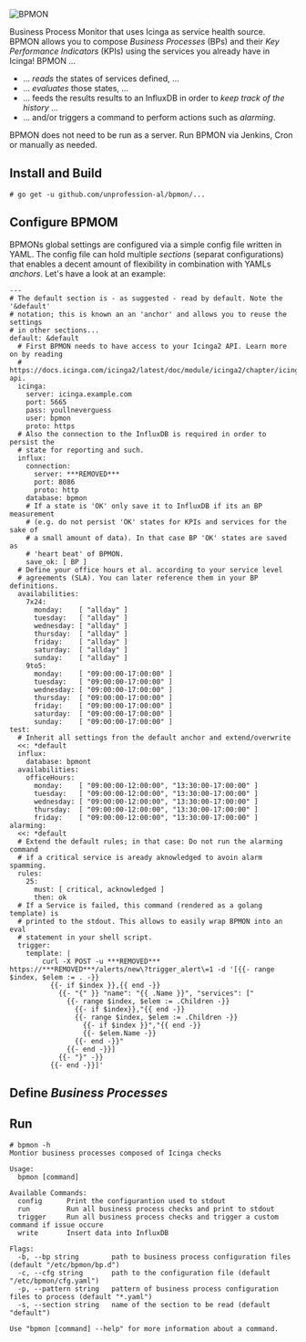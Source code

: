 ![BPMON](https://raw.githubusercontent.com/unprofession-al/bpmon/master/bpmon.png "BPMON")

Business Process Monitor that uses Icinga as service health source. BPMON allows
you to compose *Business Processes* (BPs) and their *Key Performance Indicators*
(KPIs) using the services you already have in Icinga! BPMON ...

* ... *reads* the states of services defined, ...
* ... *evaluates* those states, ...
* ... feeds the results results to an InfluxDB in order to *keep track of the history* ...
* ... and/or triggers a command to perform actions such as *alarming*.

BPMON does not need to be run as a server. Run BPMON via Jenkins, Cron or
manually as needed.

## Install and Build
    # go get -u github.com/unprofession-al/bpmon/...

## Configure BPMOM

BPMONs global settings are configured via a simple config file written in YAML.
The config file can hold multiple *sections* (separat configurations) that enables 
a decent amount of flexibility in combination with YAMLs *anchors*. Let's have 
a look at an example:

    ---
    # The default section is - as suggested - read by default. Note the '&default'
    # notation; this is known an an 'anchor' and allows you to reuse the settings
    # in other sections...
    default: &default
      # First BPMON needs to have access to your Icinga2 API. Learn more on by reading 
      # https://docs.icinga.com/icinga2/latest/doc/module/icinga2/chapter/icinga2-api.
      icinga:
        server: icinga.example.com
        port: 5665
        pass: youllneverguess
        user: bpmon
        proto: https
      # Also the connection to the InfluxDB is required in order to persist the
      # state for reporting and such. 
      influx:
        connection:
          server: ***REMOVED***
          port: 8086
          proto: http
        database: bpmon
        # If a state is 'OK' only save it to InfluxDB if its an BP measurement 
        # (e.g. do not persist 'OK' states for KPIs and services for the sake of
        # a small amount of data). In that case BP 'OK' states are saved as 
        # 'heart beat' of BPMON.
        save_ok: [ BP ]
      # Define your office hours et al. according to your service level 
      # agreements (SLA). You can later reference them in your BP definitions.
      availabilities:
        7x24:
          monday:    [ "allday" ]
          tuesday:   [ "allday" ]
          wednesday: [ "allday" ]
          thursday:  [ "allday" ]
          friday:    [ "allday" ]
          saturday:  [ "allday" ]
          sunday:    [ "allday" ]
        9to5:
          monday:    [ "09:00:00-17:00:00" ]
          tuesday:   [ "09:00:00-17:00:00" ]
          wednesday: [ "09:00:00-17:00:00" ]
          thursday:  [ "09:00:00-17:00:00" ]
          friday:    [ "09:00:00-17:00:00" ]
          saturday:  [ "09:00:00-17:00:00" ]
          sunday:    [ "09:00:00-17:00:00" ]
    test:
      # Inherit all settings fron the default anchor and extend/overwrite
      <<: *default
      influx:
        database: bpmont
      availabilities:
        officeHours:
          monday:    [ "09:00:00-12:00:00", "13:30:00-17:00:00" ]
          tuesday:   [ "09:00:00-12:00:00", "13:30:00-17:00:00" ]
          wednesday: [ "09:00:00-12:00:00", "13:30:00-17:00:00" ]
          thursday:  [ "09:00:00-12:00:00", "13:30:00-17:00:00" ]
          friday:    [ "09:00:00-12:00:00", "13:30:00-17:00:00" ]
    alarming:
      <<: *default
      # Extend the default rules; in that case: Do not run the alarming command
      # if a critical service is aready aknowledged to avoin alarm spamming.
      rules:
        25:
          must: [ critical, acknowledged ]
          then: ok
      # If a Service is failed, this command (rendered as a golang template) is 
      # printed to the stdout. This allows to easily wrap BPMON into an eval
      # statement in your shell script.
      trigger:
        template: |
            curl -X POST -u ***REMOVED*** https://***REMOVED***/alerts/new\?trigger_alert\=1 -d '[{{- range $index, $elem := . -}}
              {{- if $index }},{{ end -}}
                {{- "{" }} "name": "{{ .Name }}", "services": ["
                  {{- range $index, $elem := .Children -}}
                    {{- if $index}},"{{ end -}}
                    {{- range $index, $elem := .Children -}}
                      {{- if $index }}","{{ end -}}
                      {{- $elem.Name -}}
                    {{- end -}}"
                  {{- end -}}]
                {{- "}" -}}
              {{- end -}}]'

## Define *Business Processes*

## Run
    # bpmon -h
    Montior business processes composed of Icinga checks

    Usage:
      bpmon [command]

    Available Commands:
      config      Print the configurantion used to stdout
      run         Run all business process checks and print to stdout
      trigger     Run all business process checks and trigger a custom command if issue occure
      write       Insert data into InfluxDB

    Flags:
      -b, --bp string        path to business process configuration files (default "/etc/bpmon/bp.d")
      -c, --cfg string       path to the configuration file (default "/etc/bpmon/cfg.yaml")
      -p, --pattern string   pattern of business process configuration files to process (default "*.yaml")
      -s, --section string   name of the section to be read (default "default")

    Use "bpmon [command] --help" for more information about a command.


